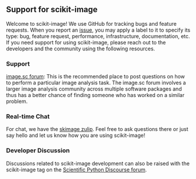## Support for scikit-image

Welcome to scikit-image! We use GitHub for tracking bugs and feature requests.
When you report an [issue](https://github.com/scikit-image/scikit-image/issues),
you may apply a label to it to specify its type: bug, feature request, performance,
infrastructure, documentation, etc.
If you need support for using
scikit-image, please reach out to the developers and the community
using the following resources.

### Support

[image.sc forum](https://forum.image.sc/tag/scikit-image): This is the
recommended place to post questions on how to perform a particular image
analysis task. The image.sc forum involves a larger image analysis community
across multiple software packages and thus has a better chance of finding
someone who has worked on a similar problem.

### Real-time Chat

For chat, we have the [skimage zulip](https://skimage.zulipchat.com). Feel free
to ask questions there or just say hello and let us know how you are using
scikit-image!

### Developer Discussion

Discussions related to scikit-image development can also be raised with the
scikit-image tag on the [Scientific Python Discourse forum](https://discuss.scientific-python.org/c/contributor/skimage).
